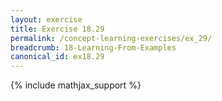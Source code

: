 ```yaml
---
layout: exercise
title: Exercise 18.29
permalink: /concept-learning-exercises/ex_29/
breadcrumb: 18-Learning-From-Examples
canonical_id: ex18.29
---
```


{% include mathjax_support %}

